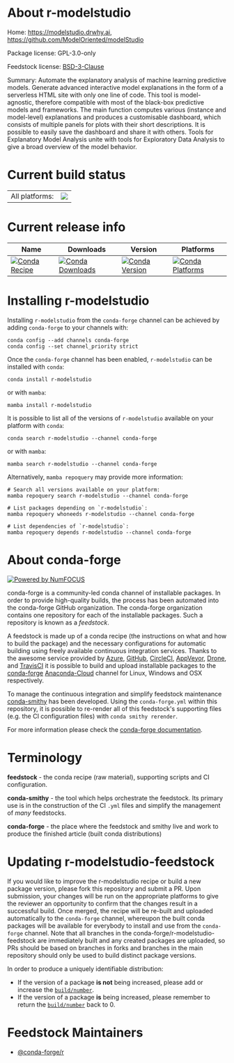 About r-modelstudio
===================

Home: https://modelstudio.drwhy.ai, https://github.com/ModelOriented/modelStudio

Package license: GPL-3.0-only

Feedstock license: [BSD-3-Clause](https://github.com/conda-forge/r-modelstudio-feedstock/blob/main/LICENSE.txt)

Summary: Automate the explanatory analysis of machine learning predictive models. Generate advanced interactive model explanations in the form of a serverless HTML site with only one line of code. This tool is model-agnostic, therefore compatible with most of the black-box predictive models and frameworks. The main function computes various (instance and model-level) explanations and produces a customisable dashboard, which consists of multiple panels for plots with their short descriptions. It is possible to easily save the dashboard and share it with others. Tools for Explanatory Model Analysis unite with tools for Exploratory Data Analysis to give a broad overview of the model behavior.

Current build status
====================


<table><tr><td>All platforms:</td>
    <td>
      <a href="https://dev.azure.com/conda-forge/feedstock-builds/_build/latest?definitionId=15933&branchName=main">
        <img src="https://dev.azure.com/conda-forge/feedstock-builds/_apis/build/status/r-modelstudio-feedstock?branchName=main">
      </a>
    </td>
  </tr>
</table>

Current release info
====================

| Name | Downloads | Version | Platforms |
| --- | --- | --- | --- |
| [![Conda Recipe](https://img.shields.io/badge/recipe-r--modelstudio-green.svg)](https://anaconda.org/conda-forge/r-modelstudio) | [![Conda Downloads](https://img.shields.io/conda/dn/conda-forge/r-modelstudio.svg)](https://anaconda.org/conda-forge/r-modelstudio) | [![Conda Version](https://img.shields.io/conda/vn/conda-forge/r-modelstudio.svg)](https://anaconda.org/conda-forge/r-modelstudio) | [![Conda Platforms](https://img.shields.io/conda/pn/conda-forge/r-modelstudio.svg)](https://anaconda.org/conda-forge/r-modelstudio) |

Installing r-modelstudio
========================

Installing `r-modelstudio` from the `conda-forge` channel can be achieved by adding `conda-forge` to your channels with:

```
conda config --add channels conda-forge
conda config --set channel_priority strict
```

Once the `conda-forge` channel has been enabled, `r-modelstudio` can be installed with `conda`:

```
conda install r-modelstudio
```

or with `mamba`:

```
mamba install r-modelstudio
```

It is possible to list all of the versions of `r-modelstudio` available on your platform with `conda`:

```
conda search r-modelstudio --channel conda-forge
```

or with `mamba`:

```
mamba search r-modelstudio --channel conda-forge
```

Alternatively, `mamba repoquery` may provide more information:

```
# Search all versions available on your platform:
mamba repoquery search r-modelstudio --channel conda-forge

# List packages depending on `r-modelstudio`:
mamba repoquery whoneeds r-modelstudio --channel conda-forge

# List dependencies of `r-modelstudio`:
mamba repoquery depends r-modelstudio --channel conda-forge
```


About conda-forge
=================

[![Powered by
NumFOCUS](https://img.shields.io/badge/powered%20by-NumFOCUS-orange.svg?style=flat&colorA=E1523D&colorB=007D8A)](https://numfocus.org)

conda-forge is a community-led conda channel of installable packages.
In order to provide high-quality builds, the process has been automated into the
conda-forge GitHub organization. The conda-forge organization contains one repository
for each of the installable packages. Such a repository is known as a *feedstock*.

A feedstock is made up of a conda recipe (the instructions on what and how to build
the package) and the necessary configurations for automatic building using freely
available continuous integration services. Thanks to the awesome service provided by
[Azure](https://azure.microsoft.com/en-us/services/devops/), [GitHub](https://github.com/),
[CircleCI](https://circleci.com/), [AppVeyor](https://www.appveyor.com/),
[Drone](https://cloud.drone.io/welcome), and [TravisCI](https://travis-ci.com/)
it is possible to build and upload installable packages to the
[conda-forge](https://anaconda.org/conda-forge) [Anaconda-Cloud](https://anaconda.org/)
channel for Linux, Windows and OSX respectively.

To manage the continuous integration and simplify feedstock maintenance
[conda-smithy](https://github.com/conda-forge/conda-smithy) has been developed.
Using the ``conda-forge.yml`` within this repository, it is possible to re-render all of
this feedstock's supporting files (e.g. the CI configuration files) with ``conda smithy rerender``.

For more information please check the [conda-forge documentation](https://conda-forge.org/docs/).

Terminology
===========

**feedstock** - the conda recipe (raw material), supporting scripts and CI configuration.

**conda-smithy** - the tool which helps orchestrate the feedstock.
                   Its primary use is in the construction of the CI ``.yml`` files
                   and simplify the management of *many* feedstocks.

**conda-forge** - the place where the feedstock and smithy live and work to
                  produce the finished article (built conda distributions)


Updating r-modelstudio-feedstock
================================

If you would like to improve the r-modelstudio recipe or build a new
package version, please fork this repository and submit a PR. Upon submission,
your changes will be run on the appropriate platforms to give the reviewer an
opportunity to confirm that the changes result in a successful build. Once
merged, the recipe will be re-built and uploaded automatically to the
`conda-forge` channel, whereupon the built conda packages will be available for
everybody to install and use from the `conda-forge` channel.
Note that all branches in the conda-forge/r-modelstudio-feedstock are
immediately built and any created packages are uploaded, so PRs should be based
on branches in forks and branches in the main repository should only be used to
build distinct package versions.

In order to produce a uniquely identifiable distribution:
 * If the version of a package **is not** being increased, please add or increase
   the [``build/number``](https://docs.conda.io/projects/conda-build/en/latest/resources/define-metadata.html#build-number-and-string).
 * If the version of a package **is** being increased, please remember to return
   the [``build/number``](https://docs.conda.io/projects/conda-build/en/latest/resources/define-metadata.html#build-number-and-string)
   back to 0.

Feedstock Maintainers
=====================

* [@conda-forge/r](https://github.com/conda-forge/r/)

